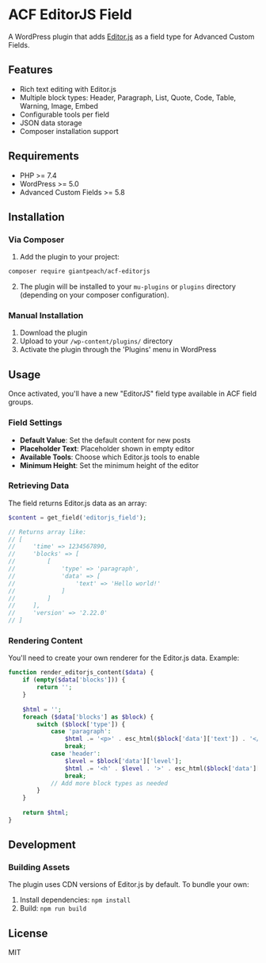 # ACF EditorJS Field

A WordPress plugin that adds [Editor.js](https://editorjs.io/) as a field type for Advanced Custom Fields.

## Features

- Rich text editing with Editor.js
- Multiple block types: Header, Paragraph, List, Quote, Code, Table, Warning, Image, Embed
- Configurable tools per field
- JSON data storage
- Composer installation support

## Requirements

- PHP >= 7.4
- WordPress >= 5.0
- Advanced Custom Fields >= 5.8

## Installation

### Via Composer

1. Add the plugin to your project:
```bash
composer require giantpeach/acf-editorjs
```

2. The plugin will be installed to your `mu-plugins` or `plugins` directory (depending on your composer configuration).

### Manual Installation

1. Download the plugin
2. Upload to your `/wp-content/plugins/` directory
3. Activate the plugin through the 'Plugins' menu in WordPress

## Usage

Once activated, you'll have a new "EditorJS" field type available in ACF field groups.

### Field Settings

- **Default Value**: Set the default content for new posts
- **Placeholder Text**: Placeholder shown in empty editor
- **Available Tools**: Choose which Editor.js tools to enable
- **Minimum Height**: Set the minimum height of the editor

### Retrieving Data

The field returns Editor.js data as an array:

```php
$content = get_field('editorjs_field');

// Returns array like:
// [
//     'time' => 1234567890,
//     'blocks' => [
//         [
//             'type' => 'paragraph',
//             'data' => [
//                 'text' => 'Hello world!'
//             ]
//         ]
//     ],
//     'version' => '2.22.0'
// ]
```

### Rendering Content

You'll need to create your own renderer for the Editor.js data. Example:

```php
function render_editorjs_content($data) {
    if (empty($data['blocks'])) {
        return '';
    }
    
    $html = '';
    foreach ($data['blocks'] as $block) {
        switch ($block['type']) {
            case 'paragraph':
                $html .= '<p>' . esc_html($block['data']['text']) . '</p>';
                break;
            case 'header':
                $level = $block['data']['level'];
                $html .= '<h' . $level . '>' . esc_html($block['data']['text']) . '</h' . $level . '>';
                break;
            // Add more block types as needed
        }
    }
    
    return $html;
}
```

## Development

### Building Assets

The plugin uses CDN versions of Editor.js by default. To bundle your own:

1. Install dependencies: `npm install`
2. Build: `npm run build`

## License

MIT